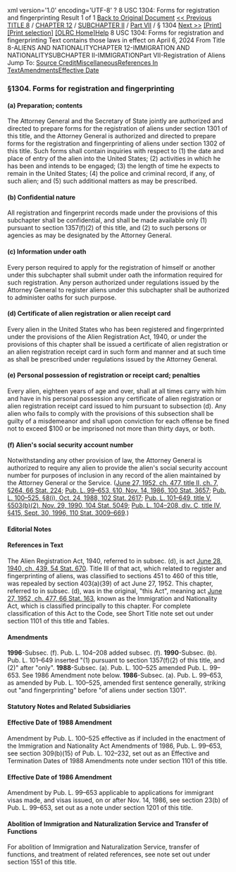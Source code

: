 xml version='1.0' encoding='UTF-8' ?
8 USC 1304: Forms for registration and fingerprinting
 Result 1 of 1
[Back to Original Document](/view.xhtml;jsessionid=11B2CE8516459389F234EB862E4402F2)
[<< Previous](#)
 [TITLE 8](/view.xhtml;jsessionid=11B2CE8516459389F234EB862E4402F2?req=granuleid%3AUSC-prelim-title8&saved=%7CZ3JhbnVsZWlkOlVTQy1wcmVsaW0tdGl0bGU4LXNlY3Rpb24xMzA0%7C%7C%7C0%7Cfalse%7Cprelim&edition=prelim) / [CHAPTER 12](/view.xhtml;jsessionid=11B2CE8516459389F234EB862E4402F2?req=granuleid%3AUSC-prelim-title8-chapter12&saved=%7CZ3JhbnVsZWlkOlVTQy1wcmVsaW0tdGl0bGU4LXNlY3Rpb24xMzA0%7C%7C%7C0%7Cfalse%7Cprelim&edition=prelim) / [SUBCHAPTER II](/view.xhtml;jsessionid=11B2CE8516459389F234EB862E4402F2?req=granuleid%3AUSC-prelim-title8-chapter12-subchapter2&saved=%7CZ3JhbnVsZWlkOlVTQy1wcmVsaW0tdGl0bGU4LXNlY3Rpb24xMzA0%7C%7C%7C0%7Cfalse%7Cprelim&edition=prelim) / [Part VII](/view.xhtml;jsessionid=11B2CE8516459389F234EB862E4402F2?req=granuleid%3AUSC-prelim-title8-chapter12-subchapter2-part7&saved=%7CZ3JhbnVsZWlkOlVTQy1wcmVsaW0tdGl0bGU4LXNlY3Rpb24xMzA0%7C%7C%7C0%7Cfalse%7Cprelim&edition=prelim) / § 1304
 [Next >>](#)
[[Print]](#)
 [[Print selection]](#)
[[OLRC Home]](/browse.xhtml;jsessionid=11B2CE8516459389F234EB862E4402F2)[Help](/navHelp.xhtml;jsessionid=11B2CE8516459389F234EB862E4402F2)
8 USC 1304: Forms for registration and fingerprinting
Text contains those laws in effect on April 6, 2024
From Title 8-ALIENS AND NATIONALITYCHAPTER 12-IMMIGRATION AND NATIONALITYSUBCHAPTER II-IMMIGRATIONPart VII-Registration of Aliens
Jump To: [Source Credit](#sourcecredit)[Miscellaneous](#miscellaneous-note)[References In Text](#referenceintext-note)[Amendments](#amendment-note)[Effective Date](#effectivedate-amendment-note)
### §1304. Forms for registration and fingerprinting
#### (a) Preparation; contents
The Attorney General and the Secretary of State jointly are authorized and directed to prepare forms for the registration of aliens under section 1301 of this title, and the Attorney General is authorized and directed to prepare forms for the registration and fingerprinting of aliens under section 1302 of this title. Such forms shall contain inquiries with respect to (1) the date and place of entry of the alien into the United States; (2) activities in which he has been and intends to be engaged; (3) the length of time he expects to remain in the United States; (4) the police and criminal record, if any, of such alien; and (5) such additional matters as may be prescribed.
#### (b) Confidential nature
All registration and fingerprint records made under the provisions of this subchapter shall be confidential, and shall be made available only (1) pursuant to section 1357(f)(2) of this title, and (2) to such persons or agencies as may be designated by the Attorney General.
#### (c) Information under oath
Every person required to apply for the registration of himself or another under this subchapter shall submit under oath the information required for such registration. Any person authorized under regulations issued by the Attorney General to register aliens under this subchapter shall be authorized to administer oaths for such purpose.
#### (d) Certificate of alien registration or alien receipt card
Every alien in the United States who has been registered and fingerprinted under the provisions of the Alien Registration Act, 1940, or under the provisions of this chapter shall be issued a certificate of alien registration or an alien registration receipt card in such form and manner and at such time as shall be prescribed under regulations issued by the Attorney General.
#### (e) Personal possession of registration or receipt card; penalties
Every alien, eighteen years of age and over, shall at all times carry with him and have in his personal possession any certificate of alien registration or alien registration receipt card issued to him pursuant to subsection (d). Any alien who fails to comply with the provisions of this subsection shall be guilty of a misdemeanor and shall upon conviction for each offense be fined not to exceed $100 or be imprisoned not more than thirty days, or both.
#### (f) Alien's social security account number
Notwithstanding any other provision of law, the Attorney General is authorized to require any alien to provide the alien's social security account number for purposes of inclusion in any record of the alien maintained by the Attorney General or the Service.
([June 27, 1952, ch. 477, title II, ch. 7, §264, 66 Stat. 224](/statviewer.htm?volume=66&page=224); [Pub. L. 99–653, §10, Nov. 14, 1986, 100 Stat. 3657](/statviewer.htm?volume=100&page=3657); [Pub. L. 100–525, §8(i), Oct. 24, 1988, 102 Stat. 2617](/statviewer.htm?volume=102&page=2617); [Pub. L. 101–649, title V, §503(b)(2), Nov. 29, 1990, 104 Stat. 5049](/statviewer.htm?volume=104&page=5049); [Pub. L. 104–208, div. C, title IV, §415, Sept. 30, 1996, 110 Stat. 3009–669](/statviewer.htm?volume=110&page=3009-669).)
#### **Editorial Notes**
#### References in Text
The Alien Registration Act, 1940, referred to in subsec. (d), is act [June 28, 1940, ch. 439, 54 Stat. 670](/statviewer.htm?volume=54&page=670). Title III of that act, which related to register and fingerprinting of aliens, was classified to sections 451 to 460 of this title, was repealed by section 403(a)(39) of act June 27, 1952.
This chapter, referred to in subsec. (d), was in the original, "this Act", meaning act [June 27, 1952, ch. 477, 66 Stat. 163](/statviewer.htm?volume=66&page=163), known as the Immigration and Nationality Act, which is classified principally to this chapter. For complete classification of this Act to the Code, see Short Title note set out under section 1101 of this title and Tables.
#### Amendments
**1996**-Subsec. (f). Pub. L. 104–208 added subsec. (f).
**1990**-Subsec. (b). Pub. L. 101–649 inserted "(1) pursuant to section 1357(f)(2) of this title, and (2)" after "only".
**1988**-Subsec. (a). Pub. L. 100–525 amended Pub. L. 99–653. See 1986 Amendment note below.
**1986**-Subsec. (a). Pub. L. 99–653, as amended by Pub. L. 100–525, amended first sentence generally, striking out "and fingerprinting" before "of aliens under section 1301".
#### **Statutory Notes and Related Subsidiaries**
#### Effective Date of 1988 Amendment
Amendment by Pub. L. 100–525 effective as if included in the enactment of the Immigration and Nationality Act Amendments of 1986, Pub. L. 99–653, see section 309(b)(15) of Pub. L. 102–232, set out as an Effective and Termination Dates of 1988 Amendments note under section 1101 of this title.
#### Effective Date of 1986 Amendment
Amendment by Pub. L. 99–653 applicable to applications for immigrant visas made, and visas issued, on or after Nov. 14, 1986, see section 23(b) of Pub. L. 99–653, set out as a note under section 1201 of this title.
#### Abolition of Immigration and Naturalization Service and Transfer of Functions
For abolition of Immigration and Naturalization Service, transfer of functions, and treatment of related references, see note set out under section 1551 of this title.
